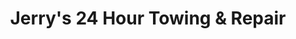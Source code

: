 ---
title: "Jerry's 24 Hour Towing & Repair"
url: /hurley/jerrys-24-hour-towing-und-repair/
shop: Autowerkstatt
---